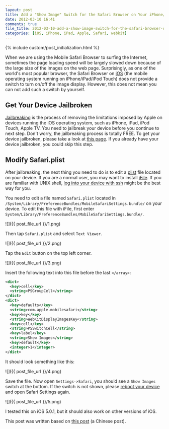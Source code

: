 ```yaml
---
layout: post
title: Add a "Show Image" Switch for the Safari Browser on Your iPhone/iPad/iPod Touch
date: 2012-03-10 16:41
comments: true
file_title: 2012-03-10-add-a-show-image-switch-for-the-safari-browser-on-your-iphone-slash-ipad-slash-ipod-touch
categories: [iOS, iPhone, iPad, Apple, Safari, webkit]
---
```


{% include custom/post_initialization.html %}

When we are using the Mobile Safari Browser to surfing the Internet, sometimes
the page loading speed will be largely slowed down because of the large size of
the images on the web page. Surprisingly, as one of the world's most popular
browser, the Safari Browser on [iOS][] (the mobile operating system running on
iPhone/iPad/iPod Touch) does not provide a switch to turn on/off the image display.
However, this does not mean you can not add such a switch by yourself.

<!-- more -->

## Get Your Device Jailbroken

[Jailbreaking][jailbreaking] is the process of removing the limitations imposed
by Apple on devices running the iOS operating system, such as iPhone, iPad,
iPod Touch, Apple TV. You need to jailbreak your device before you continue to
next step. Don't worry, the jailbreaking process is totally FREE. To get your
device jailbroken, please take a look at
[this page](http://www.idownloadblog.com/jailbreak). If you already have your
device jailbroken, you could skip this step.


## Modify Safari.plist

After jailbreaking, the next thing you need to do is to edit a [plist][] file
located on your device. If you are a normal user, you may want to install
[iFile][]. If you are familiar with UNIX shell,
[log into your device with ssh](http://thebigboss.org/guides-iphone-ipod-ipad/install-and-use-ssh)
might be the best way for you.

You need to edit a file named `Safari.plist` located in
`/System/Library/PreferenceBundles/MobileSafariSettings.bundle/` on your device.
To edit this file with iFile, first enter
`System/Library/PreferenceBundles/MobileSafariSettings.bundle/`.

![]({{ post_file_url }}/1.png)

Then tap `Safari.plist` and select `Text Viewer`.

![]({{ post_file_url }}/2.png)

Tap the `Edit` button on the top left corner.

![]({{ post_file_url }}/3.png)


Insert the following text into this file before the last `</array>`:

```xml
<dict>
  <key>cell</key>
  <string>PSGroupCell</string>
</dict>
<dict>
  <key>defaults</key>
  <string>com.apple.mobilesafari</string>
  <key>key</key>
  <string>WebKitDisplayImagesKey</string>
  <key>cell</key>
  <string>PSSwitchCell</string>
  <key>label</key>
  <string>Show Images</string>
  <key>default</key>
  <integer>1</integer>
</dict>
```

It should look something like this:

![]({{ post_file_url }}/4.png)


Save the file. Now open `Settings->Safari`, you should see a `Show Images`
switch at the bottom. If the switch is not shown, please
[reboot your device](http://www.apple.com/support/iphone/assistant/phone/#section_1)
and open Safari Settings again.

![]({{ post_file_url }}/5.png)

I tested this on iOS 5.0.1, but it should also work on other versions of iOS.

This post was written based on
[this post](http://bbs.weiphone.com/read-htm-tid-2871429.html) (a Chinese post).


[iFile]: http://moreinfo.thebigboss.org/moreinfo/depiction.php?file=ifileData
[iOS]: http://en.wikipedia.org/wiki/IOS
[jailbreaking]: http://en.wikipedia.org/wiki/IOS_jailbreaking
[plist]: http://en.wikipedia.org/wiki/Property_list
